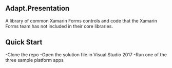 ## Adapt.Presentation
A library of common Xamarin Forms controls and code that the Xamarin Forms team has not included in their core libraries. 

## Quick Start

-Clone the repo
-Open the solution file in Visual Studio 2017
-Run one of the three sample platform apps
